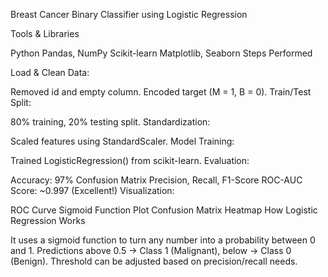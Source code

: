 Breast Cancer Binary Classifier using Logistic Regression

Tools & Libraries

Python
Pandas, NumPy
Scikit-learn
Matplotlib, Seaborn
Steps Performed

Load & Clean Data:

Removed id and empty column.
Encoded target (M = 1, B = 0).
Train/Test Split:

80% training, 20% testing split.
Standardization:

Scaled features using StandardScaler.
Model Training:

Trained LogisticRegression() from scikit-learn.
Evaluation:

Accuracy: 97%
Confusion Matrix
Precision, Recall, F1-Score
ROC-AUC Score: ~0.997 (Excellent!)
Visualization:

ROC Curve
Sigmoid Function Plot
Confusion Matrix Heatmap
How Logistic Regression Works

It uses a sigmoid function to turn any number into a probability between 0 and 1.
Predictions above 0.5 → Class 1 (Malignant), below → Class 0 (Benign).
Threshold can be adjusted based on precision/recall needs.
